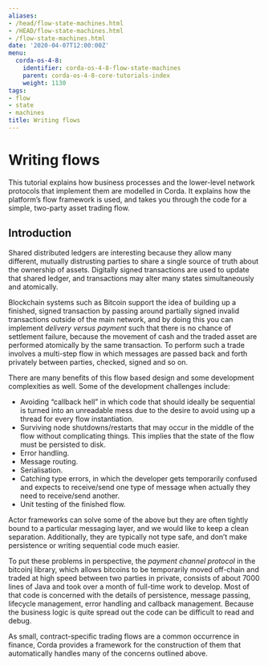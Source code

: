 ```yaml
---
aliases:
- /head/flow-state-machines.html
- /HEAD/flow-state-machines.html
- /flow-state-machines.html
date: '2020-04-07T12:00:00Z'
menu:
  corda-os-4-8:
    identifier: corda-os-4-8-flow-state-machines
    parent: corda-os-4-8-core-tutorials-index
    weight: 1130
tags:
- flow
- state
- machines
title: Writing flows
---
```


# Writing flows

This tutorial explains how  business processes and the lower-level network protocols that implement
them are modelled in Corda. It explains how the platform’s flow framework is used, and takes you through the code for a simple,
two-party asset trading flow.


## Introduction

Shared distributed ledgers are interesting because they allow many different, mutually distrusting parties to
share a single source of truth about the ownership of assets. Digitally signed transactions are used to update that
shared ledger, and transactions may alter many states simultaneously and atomically.

Blockchain systems such as Bitcoin support the idea of building up a finished, signed transaction by passing around
partially signed invalid transactions outside of the main network, and by doing this you can implement
*delivery versus payment* such that there is no chance of settlement failure, because the movement of cash and the
traded asset are performed atomically by the same transaction. To perform such a trade involves a multi-step flow
in which messages are passed back and forth privately between parties, checked, signed and so on.

There are many benefits of this flow based design and some development complexities as well.  Some of the development challenges include:


* Avoiding “callback hell” in which code that should ideally be sequential is turned into an unreadable mess due to the
desire to avoid using up a thread for every flow instantiation.
* Surviving node shutdowns/restarts that may occur in the middle of the flow without complicating things. This
implies that the state of the flow must be persisted to disk.
* Error handling.
* Message routing.
* Serialisation.
* Catching type errors, in which the developer gets temporarily confused and expects to receive/send one type of message
when actually they need to receive/send another.
* Unit testing of the finished flow.

Actor frameworks can solve some of the above but they are often tightly bound to a particular messaging layer, and
we would like to keep a clean separation. Additionally, they are typically not type safe, and don’t make persistence or
writing sequential code much easier.

To put these problems in perspective, the *payment channel protocol* in the bitcoinj library, which allows bitcoins to
be temporarily moved off-chain and traded at high speed between two parties in private, consists of about 7000 lines of
Java and took over a month of full-time work to develop. Most of that code is concerned with the details of persistence,
message passing, lifecycle management, error handling and callback management. Because the business logic is quite
spread out the code can be difficult to read and debug.

As small, contract-specific trading flows are a common occurrence in finance, Corda provides a framework for the
construction of them that automatically handles many of the concerns outlined above.

